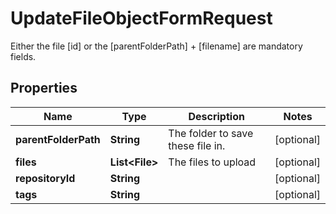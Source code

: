 

# UpdateFileObjectFormRequest

Either the file [id] or the [parentFolderPath] + [filename] are mandatory fields.

## Properties

Name | Type | Description | Notes
------------ | ------------- | ------------- | -------------
**parentFolderPath** | **String** | The folder to save these file in. |  [optional]
**files** | **List&lt;File&gt;** | The files to upload |  [optional]
**repositoryId** | **String** |  |  [optional]
**tags** | **String** |  |  [optional]



